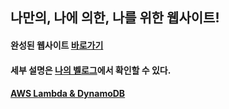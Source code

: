 ## 나만의, 나에 의한, 나를 위한 웹사이트!

#### 완성된 웹사이트 [바로가기](https://workhard.netlify.app/)

#### 세부 설명은 [나의 벨로그](https://velog.io/@gonudayo/%EB%82%98%EC%9D%98-%EC%9B%B9%EC%82%AC%EC%9D%B4%ED%8A%B8)에서 확인할 수 있다.

#### [AWS Lambda & DynamoDB](https://github.com/gonudayo/PersonalWebsite-AWS)
